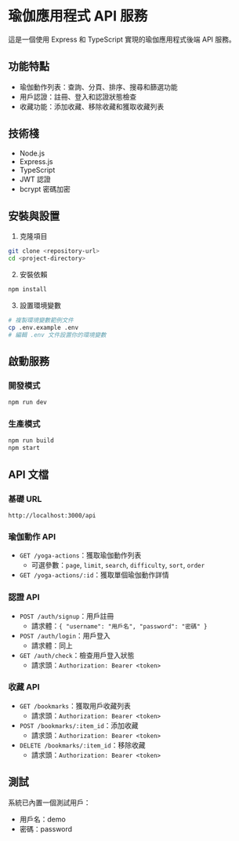 # 瑜伽應用程式 API 服務

這是一個使用 Express 和 TypeScript 實現的瑜伽應用程式後端 API 服務。

## 功能特點

- 瑜伽動作列表：查詢、分頁、排序、搜尋和篩選功能
- 用戶認證：註冊、登入和認證狀態檢查
- 收藏功能：添加收藏、移除收藏和獲取收藏列表

## 技術棧

- Node.js
- Express.js
- TypeScript
- JWT 認證
- bcrypt 密碼加密

## 安裝與設置

1. 克隆項目

```bash
git clone <repository-url>
cd <project-directory>
```

2. 安裝依賴

```bash
npm install
```

3. 設置環境變數

```bash
# 複製環境變數範例文件
cp .env.example .env
# 編輯 .env 文件設置你的環境變數
```

## 啟動服務

### 開發模式

```bash
npm run dev
```

### 生產模式

```bash
npm run build
npm start
```

## API 文檔

### 基礎 URL

```
http://localhost:3000/api
```

### 瑜伽動作 API

- `GET /yoga-actions`：獲取瑜伽動作列表
  - 可選參數：`page`, `limit`, `search`, `difficulty`, `sort`, `order`
- `GET /yoga-actions/:id`：獲取單個瑜伽動作詳情

### 認證 API

- `POST /auth/signup`：用戶註冊
  - 請求體：`{ "username": "用戶名", "password": "密碼" }`
- `POST /auth/login`：用戶登入
  - 請求體：同上
- `GET /auth/check`：檢查用戶登入狀態
  - 請求頭：`Authorization: Bearer <token>`

### 收藏 API

- `GET /bookmarks`：獲取用戶收藏列表
  - 請求頭：`Authorization: Bearer <token>`
- `POST /bookmarks/:item_id`：添加收藏
  - 請求頭：`Authorization: Bearer <token>`
- `DELETE /bookmarks/:item_id`：移除收藏
  - 請求頭：`Authorization: Bearer <token>`

## 測試

系統已內置一個測試用戶：

- 用戶名：demo
- 密碼：password
